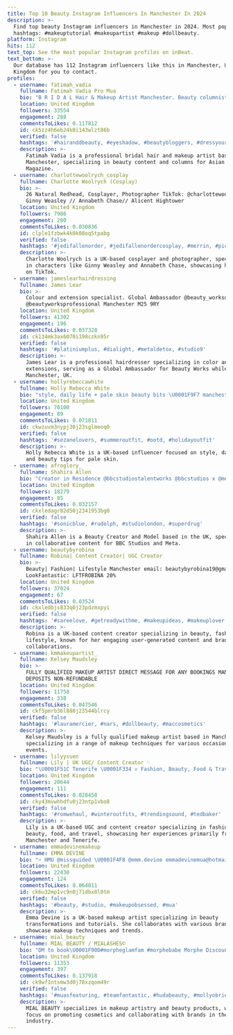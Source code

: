 ```yaml
---
title: Top 10 Beauty Instagram Influencers In Manchester In 2024
description: >-
  Find top beauty Instagram influencers in Manchester in 2024. Most popular
  hashtags: #makeuptutorial #makeupartist #makeup #dollbeauty.
platform: Instagram
hits: 112
text_top: See the most popular Instagram profiles on inBeat.
text_bottom: >-
  Our database has 112 Instagram influencers like this in Manchester, United
  Kingdom for you to contact.
profiles:
  - username: fatimah_vadia
    fullname: Fatimah Vadia Pro Mua
    bio: "B R I D A L Hair & Makeup Artist Manchester. Beauty columnist @asianlifemag \U0001F4E7 Email only info@fatimahvadia.com Welcome to my creative world \U0001F48B"
    location: United Kingdom
    followers: 33554
    engagement: 288
    commentsToLikes: 0.117812
    id: ck5zz4h6eb24k0i143wlzt86b
    verified: false
    hashtags: '#hairanddbeauty, #eyeshadow, #beautybloggers, #dressyourface'
    description: >-
      Fatimah Vadia is a professional bridal hair and makeup artist based in
      Manchester, specializing in beauty content and columns for Asian Life
      Magazine.
  - username: charlottewoolrych_cosplay
    fullname: Charlotte Woolrych (Cosplay)
    bio: >-
      26 Natural Redhead, Cosplayer, Photographer TikTok: @charlottewoolrych
      Ginny Weasley // Annabeth Chase// Alicent Hightower
    location: United Kingdom
    followers: 7986
    engagement: 280
    commentsToLikes: 0.030836
    id: clple1fzbwk4k0k08oq5tpabg
    verified: false
    hashtags: '#jedifallenorder, #jedifallenordercosplay, #merrin, #picoftheday'
    description: >-
      Charlotte Woolrych is a UK-based cosplayer and photographer, specializing
      in characters like Ginny Weasley and Annabeth Chase, showcasing her talent
      on TikTok.
  - username: jameslearhairdressing
    fullname: James Lear
    bio: >-
      Colour and extension specialist. Global Ambassador @beauty_worksonline
      @beautyworksprofessional Manchester M25 9RY
    location: United Kingdom
    followers: 41302
    engagement: 196
    commentsToLikes: 0.037328
    id: ck134mk3ax6070i198czkn95r
    verified: false
    hashtags: '#platiniumplus, #dialight, #metaldetox, #studio9'
    description: >-
      James Lear is a professional hairdresser specializing in color and
      extensions, serving as a Global Ambassador for Beauty Works while based in
      Manchester, UK.
  - username: hollyrebeccawhite
    fullname: Holly Rebecca White
    bio: "style, daily life + pale skin beauty bits \U0001F9F7 manchester, UK \U0001F4E7 hollyrebeccawhite@scenagency.com"
    location: United Kingdom
    followers: 70100
    engagement: 89
    commentsToLikes: 0.071811
    id: ckwzuvm3nypj30j23sglmeoq0
    verified: false
    hashtags: '#sezanelovers, #summeroutfit, #ootd, #holidayoutfit'
    description: >-
      Holly Rebecca White is a UK-based influencer focused on style, daily life,
      and beauty tips for pale skin.
  - username: afroglory_
    fullname: Shahira Allen
    bio: "Creator in Residence @bbcstudiostalentworks @bbcstudios x @meta 22’ Beauty • Creator • +Model Manchester/London\U0001F4CD afrogloryblog@gmail.com"
    location: United Kingdom
    followers: 18279
    engagement: 85
    commentsToLikes: 0.032157
    id: ckxledagr82d50j2341953bg0
    verified: false
    hashtags: '#sonicblue, #rudolph, #studiolondon, #superdrug'
    description: >-
      Shahira Allen is a Beauty Creator and Model based in the UK, specializing
      in collaborative content for BBC Studios and Meta.
  - username: beautybyrobina
    fullname: Robina| Content Creator| UGC Creator
    bio: >-
      Beauty| Fashion| Lifestyle Manchester email: beautybyrobina19@gmail.com
      LookFantastic: LFTFROBINA 20%
    location: United Kingdom
    followers: 37024
    engagement: 67
    commentsToLikes: 0.03524
    id: ckxledbjs833q0j23pdzmxpyi
    verified: false
    hashtags: '#sareelove, #getreadywithme, #makeupideas, #makeuplover'
    description: >-
      Robina is a UK-based content creator specializing in beauty, fashion, and
      lifestyle, known for her engaging user-generated content and brand
      collaborations.
  - username: kmmakeupartist_
    fullname: Kelsey Maudsley
    bio: >-
      FULLY QUALIFIED MAKEUP ARTIST DIRECT MESSAGE FOR ANY BOOKINGS MANCHESTER
      DEPOSITS NON-REFUNDABLE
    location: United Kingdom
    followers: 11758
    engagement: 338
    commentsToLikes: 0.047546
    id: ckf5pmrb36l880j23544blrcy
    verified: false
    hashtags: '#lauramercier, #nars, #dollbeauty, #maccosmetics'
    description: >-
      Kelsey Maudsley is a fully qualified makeup artist based in Manchester,
      specializing in a range of makeup techniques for various occasions and
      events.
  - username: lilyysuen
    fullname: Lily | UK UGC/ Content Creator ♡
    bio: "\U0001F51C Tenerife \U0001F334 ▫️ Fashion, Beauty, Food & Travel ▫️ Manchester, UK ✉️ Collabs/ PR: lilysuen1@gmail.com — \U0001F469\U0001F3FB‍\U0001F4BBSMM/ CGC: @swenjoysocial — \U0001F447\U0001F3FC Click links"
    location: United Kingdom
    followers: 20644
    engagement: 111
    commentsToLikes: 0.028458
    id: cky43mvwhhdfu0j23ntp1vbo8
    verified: false
    hashtags: '#romwehaul, #winteroutfits, #trendingsound, #tedbaker'
    description: >-
      Lily is a UK-based UGC and content creator specializing in fashion,
      beauty, food, and travel, showcasing her experiences primarily from
      Manchester and Tenerife.
  - username: emmadevinemakeup
    fullname: EMMA DEVINE
    bio: "⚡️ HMU @missguided \U0001F4F8 @emm.devine emmadevinemua@hotmail.com"
    location: United Kingdom
    followers: 22430
    engagement: 124
    commentsToLikes: 0.064811
    id: ck6u32mp1vc9n0j71dbx0l0tm
    verified: false
    hashtags: '#beauty, #studio, #makeupobsessed, #mua'
    description: >-
      Emma Devine is a UK-based makeup artist specializing in beauty
      transformations and tutorials. She collaborates with various brands to
      showcase makeup techniques and trends.
  - username: mial_beauty
    fullname: MIAL BEAUTY / MIALASHES©️
    bio: "DM to book\U0001F90D#morpheglamfam #morphebabe Morphe Discount Code: Glamfam1253 Founded by @x_mialinnikholden_x Manchester U.K PR: DM/Mial_beauty@yahoo.com"
    location: United Kingdom
    followers: 11353
    engagement: 397
    commentsToLikes: 0.137918
    id: ck9wf1ntsmw3d0j78xzqom49r
    verified: false
    hashtags: '#muasfeaturing, #teamfantastic, #hudabeauty, #mollyobrienbrushes'
    description: >-
      MIAL BEAUTY specializes in makeup artistry and beauty products, with a
      focus on promoting cosmetics and collaborating with brands in the beauty
      industry.
---
```


